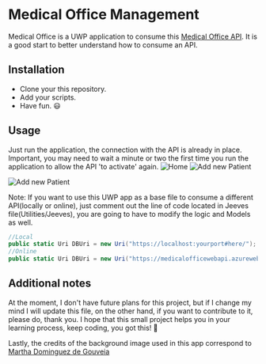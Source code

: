 # Medical Office Management
Medical Office is a UWP application to consume this [Medical Office API](https://medicalofficewebapi.azurewebsites.net/). It is a good start to better understand how to consume an API.

## Installation
- Clone your this repository.
- Add your scripts.
- Have fun. :smiley:

## Usage
Just run the application, the connection with the API is already in place. Important, you may need to wait a minute or two the first time you run the application to allow the API 'to activate' again.
![Home](https://github.com/NicolasKeidong/MedicalOfficeUWP_Solution/assets/122652469/53947654-1753-42bf-a47d-36d613039cd5)
![Add new Patient](https://github.com/NicolasKeidong/MedicalOfficeUWP_Solution/assets/122652469/0414d53e-3191-4ff8-9761-93867e209108)

![Add new Patient](https://github.com/NicolasKeidong/MedicalOfficeUWP_Solution/assets/122652469/0414d53e-3191-4ff8-9761-93867e209108)

Note: If you want to use this UWP app as a base file to consume a different API(locally or online), just comment out the line of code located in Jeeves file(Utilities/Jeeves), you are going to have to modify the logic and Models as well.

``` C#
//Local
public static Uri DBUri = new Uri("https://localhost:yourport#here/");
//Online
public static Uri DBUri = new Uri("https://medicalofficewebapi.azurewebsites.net");
```

## Additional notes
At the moment, I don't have future plans for this project, but if I change my mind I will update this file, on the other hand, if you want to contribute to it, please do, thank you.
I hope that this small project helps you in your learning process, keep coding, you got this! :muscle:

Lastly, the credits of the background image used in this app correspond to [Martha Dominguez de Gouveia](https://unsplash.com/photos/nMyM7fxpokE) 
